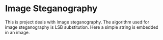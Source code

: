 # Image Steganography
This is project deals with Image steganography.
The algorithm used for image steganography is LSB substitution.
Here a simple string is embedded in an image.
